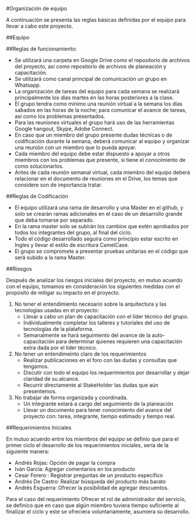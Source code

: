 #Organización de equipo

A continuación se presenta las reglas básicas definidas por el equipo para llevar a cabo este proyecto. 

##Equipo

##Reglas de funcionamiento:

* Se utilizará una carpeta en Google Drive como el repositorio de archivos del proyecto, así como repositorio de archivos de planeación y capacitación.
* Se utilizará como canal principal de comunicación un grupo en Whatsapp.
* La organización de tareas del equipo para cada semana se realizará principalmente los días martes en las horas posteriores a la clase.
* El grupo tendra como mínimo una reunión virtual a la semana los días sabados en las horas de la noche; para comunicar el avance de tareas, así como los problemas presentados.
* Para las reuniones virtuales el grupo hará uso de las herramientas Google hangout, Skype, Adobe Connect.
* En caso que un miembro del grupo presente dudas técnicas o de codificación durante la semana, deberá comunicar al equipo y organizar una reunión con un miembro que lo pueda apoyar.
* Cada miembro del equipo debe estar dispuesto a apoyar a otros miembros con los problemas que presente, si tiene el conocimiento de como solucionarlos.
* Antes de cada reunión semanal virtual, cada miembro del equipo deberá relacionar en el documento de reuniones en el Drive, los temas que considere son de importancia tratar.

##Reglas de Codificación

* El equipo utilizará una rama de desarrollo y una Master en el github, y solo se crearán ramas adicionales en el caso de un desarrollo grande que deba tomarse por separado.
* En la rama master solo se subirán los cambios que estén aprobados por todos los integrantes del grupo, al final del ciclo.
* Todo el código desarrollado seguira como principio estar escrito en Ingles y llevar el estilo de escritura CamelCase.
* El grupo se compromete a presentar pruebas unitarias en el código que será subido a la rama Master.

##Riesgos

Después de analizar los riesgos iniciales del proyecto, en mutuo acuerdo con el equipo, tomamos en consideración los siguientes medidas con el propósito de mitigar su impacto en el proyecto.

1. No tener el entendimiento necesario sobre la arquitectura y las tecnologías usadas en el proyecto: 
    * Llevar a cabo un plan de capacitación con el líder técnico del grupo.
    * Individualmente completar los talleres y tutoriales del uso de tecnologías de la plataforma.
    * Semanalmente se hará seguimiento del avance de la auto-capacitación para determinar quienes requieren una capacitación extra dada por el lider técnico.
2. No tener un entendimeinto claro de los requerimientos
    * Realizar publicaciones en el foro con las dudas y consultas que tengamos.
    * Discutir con todo el equipo los requerimientos por desarrollar y dejar claridad de su alcance.
    * Recurrir directamente al StakeHolder las dudas que aún presentemos.
3. No trabajar de forma organizada y coordinada.
    * Un integrante estará a cargo del seguimiento de la planeación
    * Llevar un documento para tener conocimiento del avance del proyecto con: tarea, integrante, tiempo estimado y tiempo real.

##Requerimientos Iniciales

En mutuo acuerdo entre los miembros del equipo se definio que para el primer ciclo el desarrollo de los requerimientos iniciales, sería de la siguiente manera:

* Andrés Rojas: Opción de pagar la compra
* Iván García: Agregar comentarios en los producto
* Cesar Forero :  Registrar preguntas de un producto específico
* Andrés De Castro: Realizar búsqueda del producto más barato
* Andrés Esguerra: Ofrecer la posibilidad de agregar descuentos.

Para el caso del requerimiento Ofrecer el rol de administrador del servicio, se definico que en caso que algún miembro tuviera tiempo suficiente al finalizar el ciclo y este se ofreciera voluntariamente, asumiera su desarrollo.
